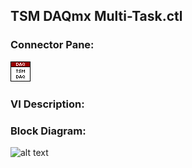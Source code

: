 ## **TSM DAQmx Multi-Task.ctl**
### Connector Pane:
![alt text](/docs/images/Instrument%20Control/DAQmx/Pin%20Map/TSM%20DAQmx%20Multi-Task.ctlc.png "TSM DAQmx Multi-Task.ctl connector pane")

### VI Description:


### Block Diagram:
![alt text](/docs/images/Instrument%20Control/DAQmx/Pin%20Map/TSM%20DAQmx%20Multi-Task.ctld.png "TSM DAQmx Multi-Task.ctl block diagram")

